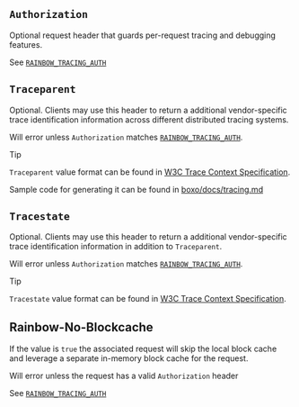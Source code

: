 ## `Authorization`

Optional request header that guards per-request tracing and debugging features.

See [`RAINBOW_TRACING_AUTH`](./environment-variables.md#rainbow_tracing_auth)

## `Traceparent`

Optional. Clients may use this header to return a additional vendor-specific trace identification information across different distributed tracing systems.

Will error unless `Authorization` matches [`RAINBOW_TRACING_AUTH`](./environment-variables.md#rainbow_tracing_auth).

> [!TIP]
> `Traceparent` value format can be found in [W3C Trace Context Specification](https://www.w3.org/TR/trace-context-1/#trace-context-http-headers-format).
>
> Sample code for generating it can be found in [boxo/docs/tracing.md](https://github.com/ipfs/boxo/blob/main/docs/tracing.md#generate-traceparent-header)

## `Tracestate`

Optional. Clients may use this header to return a additional vendor-specific trace identification information in addition to `Traceparent`.

Will error unless `Authorization` matches [`RAINBOW_TRACING_AUTH`](./environment-variables.md#rainbow_tracing_auth).

> [!TIP]
> `Tracestate` value format can be found in [W3C Trace Context Specification](https://www.w3.org/TR/trace-context-1/#trace-context-http-headers-format).

## Rainbow-No-Blockcache

If the value is `true` the associated request will skip the local block cache and leverage a separate in-memory block cache for the request.

Will error unless the request has a valid `Authorization` header

See [`RAINBOW_TRACING_AUTH`](./environment-variables.md#rainbow_tracing_auth)
